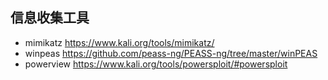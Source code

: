 ## 信息收集工具
- mimikatz https://www.kali.org/tools/mimikatz/
- winpeas https://github.com/peass-ng/PEASS-ng/tree/master/winPEAS
- powerview https://www.kali.org/tools/powersploit/#powersploit